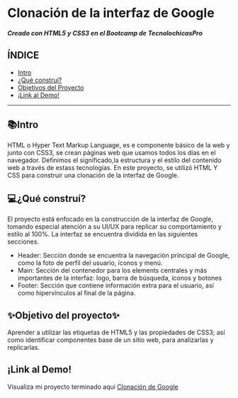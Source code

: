 # Clonación de la interfaz de Google
##### Creado con HTML5 y CSS3 en el Bootcamp de TecnolochicasPro

## ÍNDICE
* [Intro](https://github.com/KarenRamirez728/Google-Clone/blob/main/README.md#intro)
* [¿Qué construí?](https://github.com/KarenRamirez728/Google-Clone/blob/main/README.md#qu%C3%A9-constru%C3%AD)
* [Objetivos del Proyecto](https://github.com/KarenRamirez728/Google-Clone/blob/main/README.md#objetivo-del-proyecto)
* [¡Link al Demo!](https://github.com/KarenRamirez728/Google-Clone/blob/main/README.md#link-al-demo)

***

## 📚Intro
HTML o Hyper Text Markup Language, es e componente básico de la web y junto con CSS3, se crean páginas web que usamos todos los días en el navegador. Definimos el significado,la estructura y el estilo del contenido web a través de estass tecnologías.
En este proyecto, se utilizó HTML Y CSS para construir una clonación de la interfaz de Google.

## 💻¿Qué construí?
El proyecto está enfocado en la construcción de la interfaz de Google, tomando especial atención a su UI/UX para replicar su comportamiento y estilo al 100%. La interfaz se encuentra dividida en las siguientes secciones.

* Header: Sección donde se encuentra la navegación principal de Google, como la foto de perfil del usuario, íconos y menú.
* Main: Sección del contenedor para los elements centrales y más importantes de la interfaz: logo, barra de búsqueda, íconos y botones
* Footer: Sección que contiene información extra para el usuario, así como hipervínculos al final de la página.

## ✨Objetivo del proyecto✨
Aprender a utilizar las etiquetas de HTML5 y las propiedades de CSS3; así como identificar componentes base de un sitio web, para analizarlas y replicarlas.


## ¡Link al Demo!
Visualiza mi proyecto terminado aquí [Clonación de Google](https://karenramirez728.github.io/Google-Clone/)






